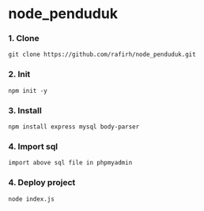 # node_penduduk
### 1. Clone
```
git clone https://github.com/rafirh/node_penduduk.git
```
### 2. Init
```
npm init -y
```
### 3. Install 
```
npm install express mysql body-parser
```
### 4. Import sql
```
import above sql file in phpmyadmin
```
### 4. Deploy project
```
node index.js
```

